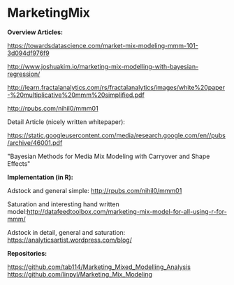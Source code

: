 # MarketingMix


**Overview Articles:**

https://towardsdatascience.com/market-mix-modeling-mmm-101-3d094df976f9

http://www.joshuakim.io/marketing-mix-modelling-with-bayesian-regression/

http://learn.fractalanalytics.com/rs/fractalanalytics/images/white%20paper-%20multiplicative%20mmm%20simplified.pdf

http://rpubs.com/nihil0/mmm01


Detail Article (nicely written whitepaper):

https://static.googleusercontent.com/media/research.google.com/en//pubs/archive/46001.pdf

"Bayesian Methods for Media Mix Modeling with Carryover and Shape Effects"




**Implementation (in R):**

Adstock and general simple: 
http://rpubs.com/nihil0/mmm01


Saturation and interesting hand written model:http://datafeedtoolbox.com/marketing-mix-model-for-all-using-r-for-mmm/


Adstock in detail, general and saturation:
https://analyticsartist.wordpress.com/blog/


**Repositories:**

https://github.com/tab114/Marketing_Mixed_Modelling_Analysis
https://github.com/linpyl/Marketing_Mix_Modeling
